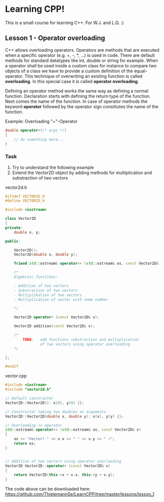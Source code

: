 # Learning CPP!

This is a small course for learning C++.
For W.J. and L.Q. :)



## Lesson 1 - Operator overloading

C++ allows overloading operators. Operators are methods that are executed when a specific operator (e.g. +, -, *, ...) is used in code.
There are default methods for standard datatypes like int, double or string for example. When a operator shall be used
inside a custom class for instance to compare two objects of a class we have to provide a custom definition of the equal-operator. 
This technique of overwriting an existing function is called **overloading**. In this special case it is called **operator overloading**.

Defining an operator method works the same way as defining a normal function. Declaration starts with defining the return type of the
function. Next comes the name of the function. In case of operator methods the keyword **operator** followed by the operator sign constitutes
the name of the function.

Example: Overloading "+"-Operator

```cpp
double operator+(/* args */)
{
    // do something here...
}
```

### Task

1. Try to understand the following example
2. Extend the Vector2D object by adding methods for multiplication and substraction of two vectors

vector2d.h

```cpp
#ifndef VECTOR2D_H
#define VECTOR2D_H

#include <iostream>

class Vector2D
{
private:
    double x, y;

public:

    Vector2D();
    Vector2D(double x, double y);

    friend std::ostream& operator<< (std::ostream& os, const Vector2D& v);

    /* 
    Algebraic functions:

    - Addition of two vectors
    - Substraction of two vectors
    - Multiplikation of two vectors
    - Multiplication of vector with some number

    */

    Vector2D operator+ (const Vector2D& v);

    Vector2D addition(const Vector2D& v);

    /*
        TODO:   add functions substraction and multiplication 
                of two vectors using operator overloading
    */

};

#endif
```

vector.cpp

```cpp
#include <iostream>
#include "vector2d.h"

// Default constructor
Vector2D::Vector2D(): x(0), y(0) {};

// Constructor taking two doubles as arguments
Vector2D::Vector2D(double x, double y): x(x), y(y) {}; 

// Overloading << operator
std::ostream& operator<< (std::ostream& os, const Vector2D& v)
{
    os << "Vector( " << v.x << " " << v.y << " )";
    return os;
}


// Addition of two vectors using operator overlaoding 
Vector2D Vector2D::operator+ (const Vector2D& v)
{
    return Vector2D(this->x + v.x, this->y + v.y);   
}
```

The code above can be downloaded here: https://github.com/ThielemannSe/LearnCPP/tree/master/lessons/lesson_1
